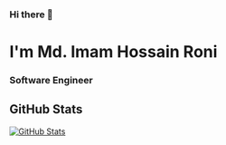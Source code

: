 ### Hi there 👋
# I'm Md. Imam Hossain Roni
### Software Engineer


## GitHub Stats

[![GitHub Stats](https://github-readme-stats.vercel.app/api?username=imamhossainroni&&show_icons=true)](https://imamhossainroni.me)
